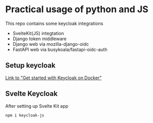 # Practical usage of python and JS

This repo contains some keycloak integrations

- SvelteKit(JS) integtation
- Django token middleware
- Django web via mozilla-django-oidc
- FastAPI web via busykoala/fastapi-oidc-auth

## Setup keycloak

[Link to "Get started with Keycloak on Docker"](https://www.keycloak.org/getting-started/getting-started-docker)

## Svelte Keycloak

After setting up Svelte Kit app

```shell
npm i keycloak-js
```
